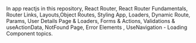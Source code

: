 In app reactjs in this repository, React Router, React Router Fundamentals, Router Links, Layouts,Object Routes, Styling App, Loaders, Dynamic Route, Params, User Details Page & Loaders, Forms & Actions, Validations & useActionData, NotFound Page, Error Elements , UseNavigation - Loading Component topics.

